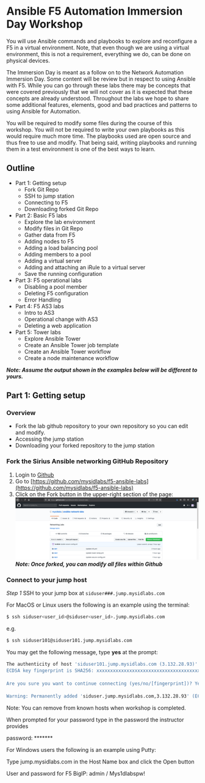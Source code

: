 # Ansible F5 Automation Immersion Day Workshop
You will use Ansible commands and playbooks to explore and reconfigure a F5 in a virtual environment.  Note, that even though we are using a virtual environment, this is not a requirement, everything we do, can be done on physical devices.   

The Immersion Day is meant as a follow on to the Network Automation Immersion Day.  Some content will be review but in respect to using Ansible with F5.  While you can go through these labs there may be concepts that were covered previously that we will not cover as it is expected that these concepts are already understood.  Throughout the labs we hope to share some additional features, elements, good and bad practices and patterns to using Ansible for Automation. 

You will be required to modify some files during the course of this workshop.  You will not be required to write your own playbooks as this would require much more time.  The playbooks used are open source and thus free to use and modify.  That being said, writing playbooks and running them in a test environment is one of the best ways to learn.   
## Outline
* Part 1: Getting setup
    * Fork Git Repo
    * SSH to jump station 
    * Connecting to F5 
    * Downloading forked Git Repo 
* Part 2: Basic F5 labs 
  * Explore the lab environment 
  * Modify files in Git Repo 
  * Gather data from F5 
  * Adding nodes to F5 
  * Adding a load balancing pool 
  * Adding members to a pool 
  * Adding a virtual server 
  * Adding and attaching an iRule to a virtual server 
  * Save the running configuration 
* Part 3: F5 operational labs 
  * Disabling a pool member 
  * Deleting F5 configuration 
  * Error Handling 
* Part 4: F5 AS3 labs 
  * Intro to AS3 
  * Operational change with AS3 
  * Deleting a web application 
* Part 5: Tower labs 
  * Explore Ansible Tower 
  * Create an Ansible Tower job template 
  * Create an Ansible Tower workflow 
  * Create a node maintenance workflow 

***Note:  Assume the output shown in the examples below will be different to yours.***

## Part 1: Getting setup
### Overview
* Fork the lab github repository to your own repository so you can edit and modify. 
* Accessing the jump station 
* Downloading your forked repository to the jump station 

### Fork the Sirius Ansible networking GitHub Repository
1. Login to [Github](https://github.com)
1. Go to [https://github.com/mysidlabs/f5-ansible-labs](https://github.com/mysidlabs/f5-ansible-labs)
1. Click on the Fork button in the upper-right section of the page:
![](images/image002.png)
***Note: Once forked, you can modify all files within Github***
### Connect to your jump host
*Step 1*
SSH to your jump box at `siduser###.jump.mysidlabs.com `

For MacOS or Linux users the following is an example using the terminal: 

```bash
$ ssh siduser<user_id>@siduser<user_id>.jump.mysidlabs.com 
```
e.g.
```bash
$ ssh siduser101@siduser101.jump.mysidlabs.com
```
You may get the following message, type **yes** at the prompt:
```bash
The authenticity of host 'siduser101.jump.mysidlabs.com (3.132.28.93)' can't be established. 
ECDSA key fingerprint is SHA256: xxxxxxxxxxxxxxxxxxxxxxxxxxxxxxxxxxxxxx 

Are you sure you want to continue connecting (yes/no/[fingerprint])? Yes 

Warning: Permanently added 'siduser.jump.mysidlabs.com,3.132.28.93' (ECDSA) to the list of known hosts. 
```

Note: You can remove from known hosts when workshop is completed. 

When prompted for your password type in the password the instructor provides 

password: ******* 

 

For Windows users the following is an example using Putty: 

 Type jump.mysidlabs.com in the Host Name box and click the Open button 

User and password for F5 BigIP: admin  / Mys1dlabspw!
